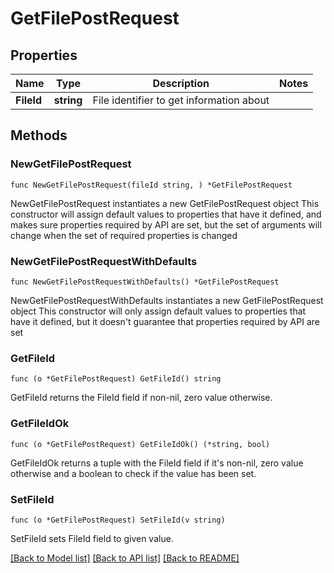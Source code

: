 # GetFilePostRequest

## Properties

Name | Type | Description | Notes
------------ | ------------- | ------------- | -------------
**FileId** | **string** | File identifier to get information about | 

## Methods

### NewGetFilePostRequest

`func NewGetFilePostRequest(fileId string, ) *GetFilePostRequest`

NewGetFilePostRequest instantiates a new GetFilePostRequest object
This constructor will assign default values to properties that have it defined,
and makes sure properties required by API are set, but the set of arguments
will change when the set of required properties is changed

### NewGetFilePostRequestWithDefaults

`func NewGetFilePostRequestWithDefaults() *GetFilePostRequest`

NewGetFilePostRequestWithDefaults instantiates a new GetFilePostRequest object
This constructor will only assign default values to properties that have it defined,
but it doesn't guarantee that properties required by API are set

### GetFileId

`func (o *GetFilePostRequest) GetFileId() string`

GetFileId returns the FileId field if non-nil, zero value otherwise.

### GetFileIdOk

`func (o *GetFilePostRequest) GetFileIdOk() (*string, bool)`

GetFileIdOk returns a tuple with the FileId field if it's non-nil, zero value otherwise
and a boolean to check if the value has been set.

### SetFileId

`func (o *GetFilePostRequest) SetFileId(v string)`

SetFileId sets FileId field to given value.



[[Back to Model list]](../README.md#documentation-for-models) [[Back to API list]](../README.md#documentation-for-api-endpoints) [[Back to README]](../README.md)


